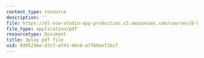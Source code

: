 ```yaml
---
content_type: resource
description: ''
file: https://ol-ocw-studio-app-production.s3.amazonaws.com/courses/8-821-string-theory-and-holographic-duality-fall-2014/0d9523eed7c7af4146c6e7769eef16c7_hIvrYfwUyZQ.pdf
file_type: application/pdf
resourcetype: Document
title: 3play pdf file
uid: 0d9523ee-d7c7-af41-46c6-e7769eef16c7
---
```

